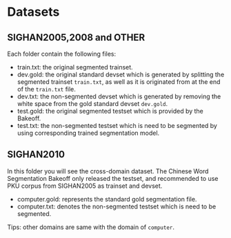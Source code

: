 # Datasets

## SIGHAN2005,2008 and OTHER

Each folder contain the following files:

- train.txt: the original segmented trainset.
- dev.gold: the original standard devset which is generated by splitting the segmented trainset `train.txt`, as well as it is originated from at the end of the `train.txt` file.
- dev.txt: the non-segmented devset which is generated by removing the white space from the gold  standard devset `dev.gold`.
- test.gold: the original segmented testset which is provided by the Bakeoff.
- test.txt: the non-segmented testset which is need to be segmented by using corresponding trained segmentation model.

## SIGHAN2010

In this folder you will see the cross-domain dataset. The Chinese Word Segmentation Bakeoff only released the testset, and recommended to use PKU corpus from SIGHAN2005 as trainset and devset.

- computer.gold: represents the standard gold segmentation file.
- computer.txt: denotes the non-segmented testset which is need to be segmented.

Tips: other domains are same with the domain of `computer`.  
